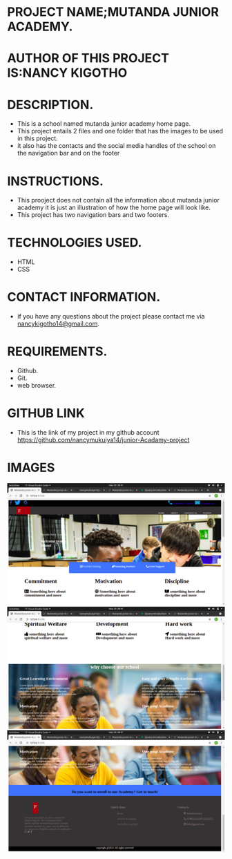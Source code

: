 # PROJECT NAME;MUTANDA JUNIOR ACADEMY.
# AUTHOR OF THIS PROJECT IS:NANCY KIGOTHO
# DESCRIPTION.
* This is a school named mutanda junior academy home page.
* This project entails 2 files and one folder that has the images to be used in this project.
* it also has the contacts and the social media handles of the school on the navigation bar and on the footer
# INSTRUCTIONS.
* This prooject does not contain all the information about mutanda junior academy it is just an illustration of how the home page will look like.
* This project has two navigation bars and two footers.
# TECHNOLOGIES USED.
* HTML
* CSS
# CONTACT INFORMATION.
* if you have any questions about the project please contact me via nancykigotho14@gmail.com.
# REQUIREMENTS.
* Github.
* Git.
* web browser.
# GITHUB LINK
* This is the link of my project in my github account
https://github.com/nancymukuiya14/junior-Acadamy-project

# IMAGES
<img src="./images/pic1.png">
<img src="./images/pic2.png">
<img src="./images/pic4.png">
